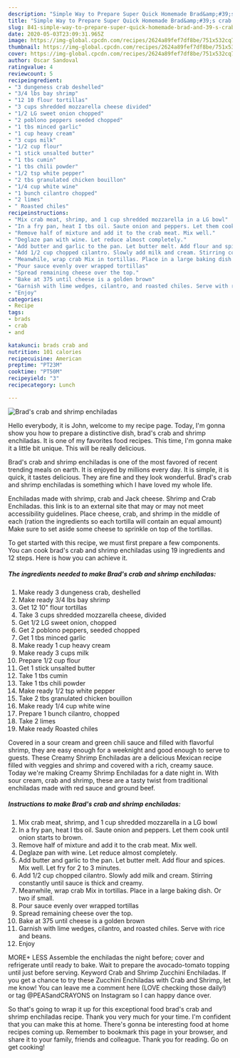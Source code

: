 ```yaml
---
description: "Simple Way to Prepare Super Quick Homemade Brad&amp;#39;s crab and shrimp enchiladas"
title: "Simple Way to Prepare Super Quick Homemade Brad&amp;#39;s crab and shrimp enchiladas"
slug: 841-simple-way-to-prepare-super-quick-homemade-brad-and-39-s-crab-and-shrimp-enchiladas
date: 2020-05-03T23:09:31.965Z
image: https://img-global.cpcdn.com/recipes/2624a89fef7df8be/751x532cq70/brads-crab-and-shrimp-enchiladas-recipe-main-photo.jpg
thumbnail: https://img-global.cpcdn.com/recipes/2624a89fef7df8be/751x532cq70/brads-crab-and-shrimp-enchiladas-recipe-main-photo.jpg
cover: https://img-global.cpcdn.com/recipes/2624a89fef7df8be/751x532cq70/brads-crab-and-shrimp-enchiladas-recipe-main-photo.jpg
author: Oscar Sandoval
ratingvalue: 4
reviewcount: 5
recipeingredient:
- "3 dungeness crab deshelled"
- "3/4 lbs bay shrimp"
- "12 10 flour tortillas"
- "3 cups shredded mozzarella cheese divided"
- "1/2 LG sweet onion chopped"
- "2 poblono peppers seeded chopped"
- "1 tbs minced garlic"
- "1 cup heavy cream"
- "3 cups milk"
- "1/2 cup flour"
- "1 stick unsalted butter"
- "1 tbs cumin"
- "1 tbs chili powder"
- "1/2 tsp white pepper"
- "2 tbs granulated chicken bouillon"
- "1/4 cup white wine"
- "1 bunch cilantro chopped"
- "2 limes"
- " Roasted chiles"
recipeinstructions:
- "Mix crab meat, shrimp, and 1 cup shredded mozzarella in a LG bowl"
- "In a fry pan, heat I tbs oil. Saute onion and peppers. Let them cook until onion starts to brown."
- "Remove half of mixture and add it to the crab meat. Mix well."
- "Deglaze pan with wine. Let reduce almost completely."
- "Add butter and garlic to the pan. Let butter melt. Add flour and spices. Mix well. Let fry for 2 to 3 minutes."
- "Add 1/2 cup chopped cilantro. Slowly add milk and cream. Stirring constantly until sauce is thick and creamy."
- "Meanwhile, wrap crab Mix in tortillas. Place in a large baking dish. Or two if small."
- "Pour sauce evenly over wrapped tortillas"
- "Spread remaining cheese over the top."
- "Bake at 375 until cheese is a golden brown"
- "Garnish with lime wedges, cilantro, and roasted chiles. Serve with rice and beans."
- "Enjoy"
categories:
- Recipe
tags:
- brads
- crab
- and

katakunci: brads crab and 
nutrition: 101 calories
recipecuisine: American
preptime: "PT23M"
cooktime: "PT50M"
recipeyield: "3"
recipecategory: Lunch

---
```



![Brad&#39;s crab and shrimp enchiladas](https://img-global.cpcdn.com/recipes/2624a89fef7df8be/751x532cq70/brads-crab-and-shrimp-enchiladas-recipe-main-photo.jpg)

Hello everybody, it is John, welcome to my recipe page. Today, I'm gonna show you how to prepare a distinctive dish, brad&#39;s crab and shrimp enchiladas. It is one of my favorites food recipes. This time, I'm gonna make it a little bit unique. This will be really delicious.

Brad&#39;s crab and shrimp enchiladas is one of the most favored of recent trending meals on earth. It is enjoyed by millions every day. It is simple, it is quick, it tastes delicious. They are fine and they look wonderful. Brad&#39;s crab and shrimp enchiladas is something which I have loved my whole life.

Enchiladas made with shrimp, crab and Jack cheese. Shrimp and Crab Enchiladas. this link is to an external site that may or may not meet accessibility guidelines. Place cheese, crab, and shrimp in the middle of each (ration the ingredients so each tortilla will contain an equal amount) Make sure to set aside some cheese to sprinkle on top of the tortillas.


To get started with this recipe, we must first prepare a few components. You can cook brad&#39;s crab and shrimp enchiladas using 19 ingredients and 12 steps. Here is how you can achieve it.

<!--inarticleads1-->

##### The ingredients needed to make Brad&#39;s crab and shrimp enchiladas:

1. Make ready 3 dungeness crab, deshelled
1. Make ready 3/4 lbs bay shrimp
1. Get 12 10&#34; flour tortillas
1. Take 3 cups shredded mozzarella cheese, divided
1. Get 1/2 LG sweet onion, chopped
1. Get 2 poblono peppers, seeded chopped
1. Get 1 tbs minced garlic
1. Make ready 1 cup heavy cream
1. Make ready 3 cups milk
1. Prepare 1/2 cup flour
1. Get 1 stick unsalted butter
1. Take 1 tbs cumin
1. Take 1 tbs chili powder
1. Make ready 1/2 tsp white pepper
1. Take 2 tbs granulated chicken bouillon
1. Make ready 1/4 cup white wine
1. Prepare 1 bunch cilantro, chopped
1. Take 2 limes
1. Make ready  Roasted chiles


Covered in a sour cream and green chili sauce and filled with flavorful shrimp, they are easy enough for a weeknight and good enough to serve to guests. These Creamy Shrimp Enchiladas are a delicious Mexican recipe filled with veggies and shrimp and covered with a rich, creamy sauce. Today we&#39;re making Creamy Shrimp Enchiladas for a date night in. With sour cream, crab and shrimp, these are a tasty twist from traditional enchiladas made with red sauce and ground beef. 

<!--inarticleads2-->

##### Instructions to make Brad&#39;s crab and shrimp enchiladas:

1. Mix crab meat, shrimp, and 1 cup shredded mozzarella in a LG bowl
1. In a fry pan, heat I tbs oil. Saute onion and peppers. Let them cook until onion starts to brown.
1. Remove half of mixture and add it to the crab meat. Mix well.
1. Deglaze pan with wine. Let reduce almost completely.
1. Add butter and garlic to the pan. Let butter melt. Add flour and spices. Mix well. Let fry for 2 to 3 minutes.
1. Add 1/2 cup chopped cilantro. Slowly add milk and cream. Stirring constantly until sauce is thick and creamy.
1. Meanwhile, wrap crab Mix in tortillas. Place in a large baking dish. Or two if small.
1. Pour sauce evenly over wrapped tortillas
1. Spread remaining cheese over the top.
1. Bake at 375 until cheese is a golden brown
1. Garnish with lime wedges, cilantro, and roasted chiles. Serve with rice and beans.
1. Enjoy


MORE+ LESS Assemble the enchiladas the night before; cover and refrigerate until ready to bake. Wait to prepare the avocado-tomato topping until just before serving. Keyword Crab and Shrimp Zucchini Enchiladas. If you get a chance to try these Zucchini Enchiladas with Crab and Shrimp, let me know! You can leave me a comment here (LOVE checking those daily!) or tag @PEASandCRAYONS on Instagram so I can happy dance over. 

So that's going to wrap it up for this exceptional food brad&#39;s crab and shrimp enchiladas recipe. Thank you very much for your time. I'm confident that you can make this at home. There's gonna be interesting food at home recipes coming up. Remember to bookmark this page in your browser, and share it to your family, friends and colleague. Thank you for reading. Go on get cooking!
